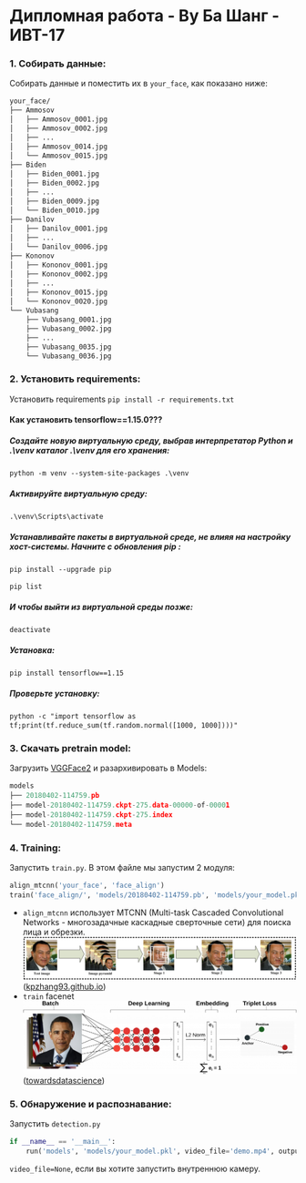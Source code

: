 # Дипломная работа - Ву Ба Шанг - ИВТ-17
### 1. Собирать данные:
Собирать данные и поместить их в ```your_face```, как показано ниже:
```buildoutcfg
your_face/
├── Ammosov
│   ├── Ammosov_0001.jpg
│   ├── Ammosov_0002.jpg
│   ├── ...
│   ├── Ammosov_0014.jpg
│   └── Ammosov_0015.jpg
├── Biden
│   ├── Biden_0001.jpg
│   ├── Biden_0002.jpg
│   ├── ...
│   ├── Biden_0009.jpg
│   └── Biden_0010.jpg
├── Danilov
│   ├── Danilov_0001.jpg
│   ├── ...
│   └── Danilov_0006.jpg
├── Kononov
│   ├── Kononov_0001.jpg
│   ├── Kononov_0002.jpg
│   ├── ...
│   ├── Kononov_0015.jpg
│   └── Kononov_0020.jpg
└── Vubasang
    ├── Vubasang_0001.jpg
    ├── Vubasang_0002.jpg
    ├── ...
    ├── Vubasang_0035.jpg
    └── Vubasang_0036.jpg
```

### 2. Установить requirements:
Установить requirements ```pip install -r requirements.txt```
#### Как установить tensorflow==1.15.0???
##### Создайте новую виртуальную среду, выбрав интерпретатор Python и .\venv каталог .\venv для его хранения:
```
python -m venv --system-site-packages .\venv
```
##### Активируйте виртуальную среду:
```
.\venv\Scripts\activate
```
##### Устанавливайте пакеты в виртуальной среде, не влияя на настройку хост-системы. Начните с обновления pip :
```
pip install --upgrade pip
```
```
pip list
```
##### И чтобы выйти из виртуальной среды позже:
```
deactivate
```
##### Установка:
```
pip install tensorflow==1.15
```
##### Проверьте установку:
```
python -c "import tensorflow as tf;print(tf.reduce_sum(tf.random.normal([1000, 1000])))"
```
### 3. Скачать pretrain model:
Загрузить [VGGFace2](https://drive.google.com/drive/folders/1bT8btUhvpUUiEi3a4qDQeIxErilO34Hy?usp=sharing) и разархивировать в Models:

```python
models
├── 20180402-114759.pb
├── model-20180402-114759.ckpt-275.data-00000-of-00001
├── model-20180402-114759.ckpt-275.index
└── model-20180402-114759.meta

```

### 4. Training:
Запустить ```train.py```. В этом файле мы запустим 2 модуля:<br>
```python
align_mtcnn('your_face', 'face_align')
train('face_align/', 'models/20180402-114759.pb', 'models/your_model.pkl')
```
- ```align_mtcnn``` использует MTCNN (Multi-task Cascaded Convolutional Networks - многозадачные каскадные сверточные сети) для поиска лица и обрезки.
![MTCNN](image/mtcnn.png)
([kpzhang93.github.io](https://kpzhang93.github.io/MTCNN_face_detection_alignment/))
- ```train``` facenet 
![FaceNet](image/facenet.png)
([towardsdatascience](https://towardsdatascience.com/a-facenet-style-approach-to-facial-recognition-dc0944efe8d1))
### 5. Обнаружение и распознавание:
Запустить ```detection.py```
```python
if __name__ == '__main__':
    run('models', 'models/your_model.pkl', video_file='demo.mp4', output_file='demo.avi')
```

```video_file=None```, если вы хотите запустить внутреннюю камеру.
